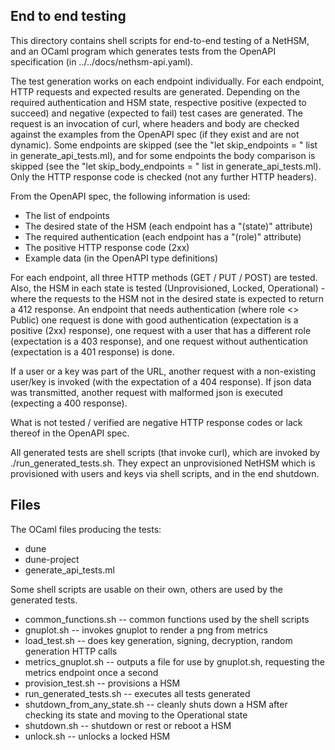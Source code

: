 ## End to end testing

This directory contains shell scripts for end-to-end testing of a NetHSM, and
an OCaml program which generates tests from the OpenAPI specification (in
../../docs/nethsm-api.yaml).

The test generation works on each endpoint individually. For each endpoint,
HTTP requests and expected results are generated. Depending on the required
authentication and HSM state, respective positive (expected to succeed) and
negative (expected to fail) test cases are generated. The request is an
invocation of curl, where headers and body are checked against the examples from
the OpenAPI spec (if they exist and are not dynamic). Some endpoints are skipped
(see the "let skip_endpoints = " list in generate_api_tests.ml), and for some 
endpoints the body comparison is skipped (see the "let skip_body_endpoints = " 
list in generate_api_tests.ml). Only the HTTP response code is checked (not any 
further HTTP headers).

From the OpenAPI spec, the following information is used:
- The list of endpoints
- The desired state of the HSM (each endpoint has a "(state)" attribute)
- The required authentication (each endpoint has a "(role)" attribute)
- The positive HTTP response code (2xx)
- Example data (in the OpenAPI type definitions)

For each endpoint, all three HTTP methods (GET / PUT / POST) are tested. Also,
the HSM in each state is tested (Unprovisioned, Locked, Operational) - where the
requests to the HSM not in the desired state is expected to return a 412
response. An endpoint that needs authentication (where role <> Public) one
request is done with good authentication (expectation is a positive (2xx)
response), one request with a user that has a different role (expectation is a
403 response), and one request without authentication (expectation is a 401
response) is done.

If a user or a key was part of the URL, another request with a non-existing
user/key is invoked (with the expectation of a 404 response). If json data was
transmitted, another request with malformed json is executed (expecting a 400
response).

What is not tested / verified are negative HTTP response codes or lack thereof
in the OpenAPI spec.

All generated tests are shell scripts (that invoke curl), which are invoked by
./run_generated_tests.sh. They expect an unprovisioned NetHSM which is
provisioned with users and keys via shell scripts, and in the end shutdown.

## Files

The OCaml files producing the tests:
- dune
- dune-project
- generate_api_tests.ml

Some shell scripts are usable on their own, others are used by the generated
tests.

- common_functions.sh -- common functions used by the shell scripts
- gnuplot.sh -- invokes gnuplot to render a png from metrics
- load_test.sh -- does key generation, signing, decryption, random generation HTTP calls
- metrics_gnuplot.sh -- outputs a file for use by gnuplot.sh, requesting the metrics endpoint once a second
- provision_test.sh -- provisions a HSM
- run_generated_tests.sh -- executes all tests generated
- shutdown_from_any_state.sh -- cleanly shuts down a HSM after checking its state and moving to the Operational state
- shutdown.sh -- shutdown or rest or reboot a HSM
- unlock.sh -- unlocks a locked HSM

